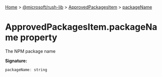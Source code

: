 [Home](./index) &gt; [@microsoft/rush-lib](rush-lib.md) &gt; [ApprovedPackagesItem](rush-lib.approvedpackagesitem.md) &gt; [packageName](rush-lib.approvedpackagesitem.packagename.md)

# ApprovedPackagesItem.packageName property

The NPM package name

**Signature:**
```javascript
packageName: string
```
